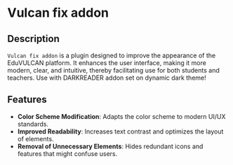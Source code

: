 # Vulcan fix addon

## Description
`Vulcan fix addon` is a plugin designed to improve the appearance of the EduVULCAN platform. It enhances the user interface, making it more modern, clear, and intuitive, thereby facilitating use for both students and teachers.
Use with DARKREADER addon set on dynamic dark theme!
## Features
- **Color Scheme Modification**: Adapts the color scheme to modern UI/UX standards.
- **Improved Readability**: Increases text contrast and optimizes the layout of elements.
- **Removal of Unnecessary Elements**: Hides redundant icons and features that might confuse users.
